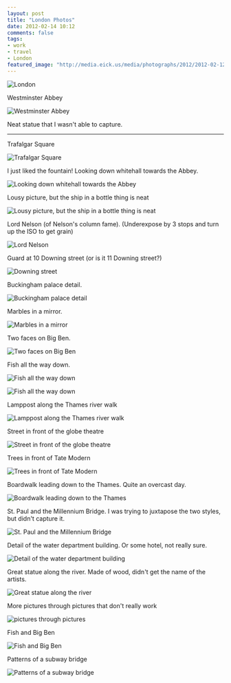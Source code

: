 ```yaml
---
layout: post
title: "London Photos"
date: 2012-02-14 10:12
comments: false
tags:
- work
- travel
- London
featured_image: "http://media.eick.us/media/photographs/2012/2012-02-12/London-5.jpg"
---
```

![London](http://media.eick.us/media/photographs/2012/2012-02-12/London-5.jpg)


Westminster Abbey

![Westminster Abbey](http://media.eick.us/media/photographs/2012/2012-02-12/London-6.jpg)


Neat statue that I wasn't able to capture.

---
Trafalgar Square

![Trafalgar Square](http://media.eick.us/media/photographs/2012/2012-02-12/London-11.jpg)


I just liked the fountain! Looking down whitehall towards the Abbey.

![Looking down whitehall towards the Abbey](http://media.eick.us/media/photographs/2012/2012-02-12/London-12.jpg)


Lousy picture, but the ship in a bottle thing is neat

![Lousy picture, but the ship in a bottle thing is neat](http://media.eick.us/media/photographs/2012/2012-02-12/London-15.jpg)


Lord Nelson (of Nelson's column fame).  (Underexpose by 3 stops and turn up the ISO to get grain)

![Lord Nelson](http://media.eick.us/media/photographs/2012/2012-02-12/London-17.jpg)


Guard at 10 Downing street (or is it 11 Downing street?)

![Downing street](http://media.eick.us/media/photographs/2012/2012-02-12/London-18.jpg)


Buckingham palace detail.

![Buckingham palace detail](http://media.eick.us/media/photographs/2012/2012-02-12/London-20.jpg)


Marbles in a mirror.

![Marbles in a mirror](http://media.eick.us/media/photographs/2012/2012-02-12/London-22.jpg)


Two faces on Big Ben.

![Two faces on Big Ben](http://media.eick.us/media/photographs/2012/2012-02-12/London-23.jpg)


Fish all the way down.

![Fish all the way down](http://media.eick.us/media/photographs/2012/2012-02-12/London-24.jpg)


![Fish all the way down](http://media.eick.us/media/photographs/2012/2012-02-12/London-25.jpg)


Lamppost along the Thames river walk

![Lamppost along the Thames river walk](http://media.eick.us/media/photographs/2012/2012-02-12/London-28.jpg)


Street in front of the globe theatre

![Street in front of the globe theatre](http://media.eick.us/media/photographs/2012/2012-02-12/London-29.jpg)


Trees in front of Tate Modern

![Trees in front of Tate Modern](http://media.eick.us/media/photographs/2012/2012-02-12/London-31.jpg)


Boardwalk leading down to the Thames.  Quite an overcast day.

![Boardwalk leading down to the Thames](http://media.eick.us/media/photographs/2012/2012-02-12/London-30.jpg)


St. Paul and the Millennium Bridge.  I was trying to juxtapose the two styles, but didn't capture it.

![St. Paul and the Millennium Bridge](http://media.eick.us/media/photographs/2012/2012-02-12/London-33.jpg)


Detail of the water department building.  Or some hotel, not really sure.

![Detail of the water department building](http://media.eick.us/media/photographs/2012/2012-02-12/London-35.jpg)


Great statue along the river.  Made of wood, didn't get the name of the artists.

![Great statue along the river](http://media.eick.us/media/photographs/2012/2012-02-12/London-37.jpg)


More pictures through pictures that don't really work

![pictures through pictures](http://media.eick.us/media/photographs/2012/2012-02-12/London-41.jpg)


Fish and Big Ben

![Fish and Big Ben](http://media.eick.us/media/photographs/2012/2012-02-12/London-42.jpg)


Patterns of a subway bridge

![Patterns of a subway bridge](http://media.eick.us/media/photographs/2012/2012-02-12/London-43.jpg)

